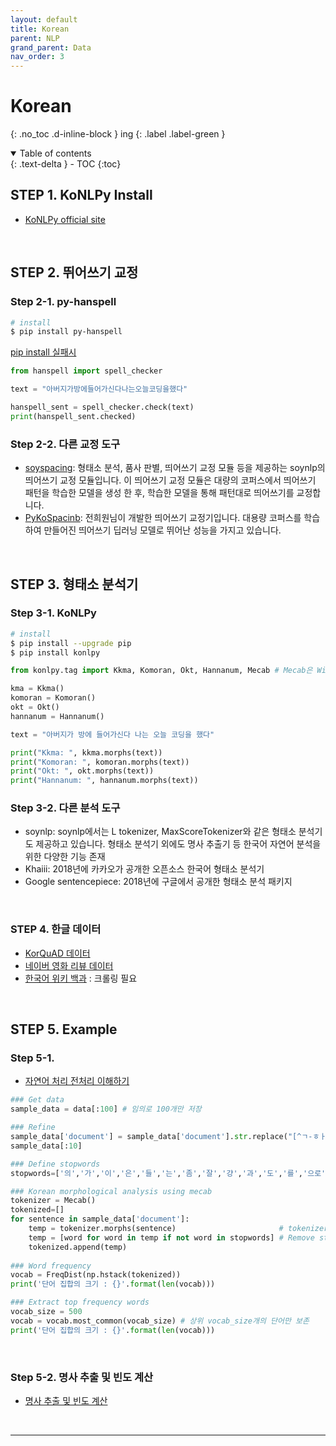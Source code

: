 ```yaml
---
layout: default
title: Korean
parent: NLP
grand_parent: Data
nav_order: 3
---
```


# Korean
{: .no_toc .d-inline-block }
ing
{: .label .label-green }

<details open markdown="block">
  <summary>
    Table of contents
  </summary>
  {: .text-delta }
- TOC
{:toc}
</details>

<!------------------------------------ STEP ------------------------------------>
## STEP 1. KoNLPy Install
* [KoNLPy official site]

<br>


<!------------------------------------ STEP ------------------------------------>
## STEP 2. 뛰어쓰기 교정

### Step 2-1. py-hanspell

```bash
# install
$ pip install py-hanspell
```

[pip install 실패시]


```python
from hanspell import spell_checker

text = "아버지가방에들어가신다나는오늘코딩을했다"

hanspell_sent = spell_checker.check(text)
print(hanspell_sent.checked)
```

### Step 2-2. 다른 교정 도구

* [soyspacing]: 형태소 분석, 품사 판별, 띄어쓰기 교정 모듈 등을 제공하는 soynlp의 띄어쓰기 교정 모듈입니다. 이 띄어쓰기 교정 모듈은 대량의 코퍼스에서 띄어쓰기 패턴을 학습한 모델을 생성 한 후, 학습한 모델을 통해 패턴대로 띄어쓰기를 교정합니다.
* [PyKoSpacinb]: 전희원님이 개발한 띄어쓰기 교정기입니다. 대용량 코퍼스를 학습하여 만들어진 띄어쓰기 딥러닝 모델로 뛰어난 성능을 가지고 있습니다.

<br>

<!------------------------------------ STEP ------------------------------------>
## STEP 3. 형태소 분석기

### Step 3-1. KoNLPy

```bash
# install
$ pip install --upgrade pip
$ pip install konlpy
```

```python
from konlpy.tag import Kkma, Komoran, Okt, Hannanum, Mecab # Mecab은 Windows 미지원

kma = Kkma()
komoran = Komoran()
okt = Okt()
hannanum = Hannanum()

text = "아버지가 방에 들어가신다 나는 오늘 코딩을 했다"

print("Kkma: ", kkma.morphs(text))
print("Komoran: ", komoran.morphs(text))
print("Okt: ", okt.morphs(text))
print("Hannanum: ", hannanum.morphs(text))
```

### Step 3-2. 다른 분석 도구

* soynlp: soynlp에서는 L tokenizer, MaxScoreTokenizer와 같은 형태소 분석기도 제공하고 있습니다. 형태소 분석기 외에도 명사 추출기 등 한국어 자연어 분석을 위한 다양한 기능 존재
* Khaiii: 2018년에 카카오가 공개한 오픈소스 한국어 형태소 분석기
* Google sentencepiece: 2018년에 구글에서 공개한 형태소 분석 패키지 

<br>

<!------------------------------------ STEP ------------------------------------>

### STEP 4. 한글 데이터

* [KorQuAD 데이터]
* [네이버 영화 리뷰 데이터]
* [한국어 위키 백과] : 크롤링 필요


<br>

<!------------------------------------ STEP ------------------------------------>
## STEP 5. Example

### Step 5-1.
* [자연어 처리 전처리 이해하기]

```python
### Get data
sample_data = data[:100] # 임의로 100개만 저장

### Refine
sample_data['document'] = sample_data['document'].str.replace("[^ㄱ-ㅎㅏ-ㅣ가-힣 ]","") # 한글과 공백을 제외하고 모두 제거 
sample_data[:10]

### Define stopwords
stopwords=['의','가','이','은','들','는','좀','잘','걍','과','도','를','으로','자','에','와','한','하다']

### Korean morphological analysis using mecab
tokenizer = Mecab() 
tokenized=[] 
for sentence in sample_data['document']: 
	temp = tokenizer.morphs(sentence) 						# tokenizer 
	temp = [word for word in temp if not word in stopwords] # Remove stopwords
	tokenized.append(temp)
	
### Word frequency
vocab = FreqDist(np.hstack(tokenized)) 
print('단어 집합의 크기 : {}'.format(len(vocab)))

### Extract top frequency words
vocab_size = 500   
vocab = vocab.most_common(vocab_size) # 상위 vocab_size개의 단어만 보존
print('단어 집합의 크기 : {}'.format(len(vocab)))

```

<br>

### Step 5-2. 명사 추출 및 빈도 계산
* [명사 추출 및 빈도 계산]

<br>

---

[KoNLPy official site]: https://konlpy.org/ko/latest/
[자연어 처리 전처리 이해하기]: https://wikidocs.net/64517
[명사 추출 및 빈도 계산]: https://liveyourit.tistory.com/57
[pip install 실패시]: https://www.codeit.kr/tutorials/42/py-hanspell-%EC%84%A4%EC%B9%98%ED%95%98%EA%B8%B0
[soyspacing]: https://github.com/lovit/soynlp
[PyKoSpacinb]: https://github.com/haven-jeon/PyKoSpacing

[KorQuAD 데이터]: https://korquad.github.io/
[네이버 영화 리뷰 데이터]: https://github.com/e9t/nsmc/
[한국어 위키 백과]: https://ko.wikipedia.org/wiki/%EC%9C%84%ED%82%A4%EB%B0%B1%EA%B3%BC:%EB%8C%80%EB%AC%B8